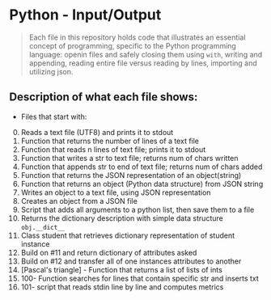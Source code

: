 # Python - Input/Output
> Each file in this repository holds code that illustrates an essential concept of programming, specific to the Python programming language: openin files and safely closing them using `with`, writing and appending, reading entire file versus reading by lines, importing and utilizing json.


## Description of what each file shows:
- Files that start with:
0. Reads a text file (UTF8) and prints it to stdout
1. Function that returns the number of lines of a text file
2. Function that reads n lines of text file; prints it to stdout
3. Function that writes a str to text file; returns num of chars written
4. Function that appends str to end of text file; returns num of chars added
5. Function that returns the JSON representation of an object(string)
6. Function that returns an object (Python data structure) from JSON string
7. Writes an object to a text file, using JSON representation
8. Creates an object from a JSON file
9. Script that adds all arguments to a python list, then save them to a file
10. Returns the dictionary description with simple data structure `obj.__dict__`
11. Class student that retrieves dictionary representation of student instance
12. Build on #11 and return dictionary of attributes asked
13. Build on #12 and transfer all of one instances attributes to another
14. [Pascal's triangle] - Function that returns a list of lists of ints
15. 100- Function searches for lines that contain specific str and inserts txt
16. 101- script that reads stdin line by line and computes metrics
